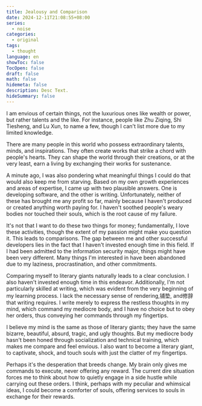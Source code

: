 ```yaml
---
title: Jealousy and Comparison
date: 2024-12-11T21:08:55+08:00
series:
  - noise
categories:
  - original
tags:
  - thought
language: en
showToc: false
TocOpen: false
draft: false
math: false
hidemeta: false
description: Desc Text.
hideSummary: false
---
```


I am envious of certain things, not the luxurious ones like wealth or power, but rather talents and the like. For instance, people like Zhu Ziqing, Shi Tiesheng, and Lu Xun, to name a few, though I can't list more due to my limited knowledge.

There are many people in this world who possess extraordinary talents, minds, and inspirations. They often create works that strike a chord with people's hearts. They can shape the world through their creations, or at the very least, earn a living by exchanging their works for sustenance.

A minute ago, I was also pondering what meaningful things I could do that would also keep me from starving. Based on my own growth experiences and areas of expertise, I came up with two plausible answers. One is developing software, and the other is writing. Unfortunately, neither of these has brought me any profit so far, mainly because I haven't produced or created anything worth paying for. I haven't soothed people's weary bodies nor touched their souls, which is the root cause of my failure.

It's not that I want to do these two things for money; fundamentally, I love these activities, though the extent of my passion might make you question it. This leads to comparisons. The gap between me and other successful developers lies in the fact that I haven't invested enough time in this field. If I had been admitted to the information security major, things might have been very different. Many things I'm interested in have been abandoned due to my laziness, procrastination, and other commitments.

Comparing myself to literary giants naturally leads to a clear conclusion. I also haven't invested enough time in this endeavor. Additionally, I'm not particularly skilled at writing, which was evident from the very beginning of my learning process. I lack the necessary sense of rendering,铺垫, and修辞 that writing requires. I write merely to express the restless thoughts in my mind, which command my mediocre body, and I have no choice but to obey her orders, thus conveying her commands through my fingertips.

I believe my mind is the same as those of literary giants; they have the same bizarre, beautiful, absurd, tragic, and ugly thoughts. But my mediocre body hasn't been honed through socialization and technical training, which makes me compare and feel envious. I also want to become a literary giant, to captivate, shock, and touch souls with just the clatter of my fingertips.

Perhaps it's the desperation that breeds change. My brain only gives me commands to execute, never offering any reward. The current dire situation forces me to think about how to quietly engage in a side hustle while carrying out these orders. I think, perhaps with my peculiar and whimsical ideas, I could become a comforter of souls, offering services to souls in exchange for their rewards. 